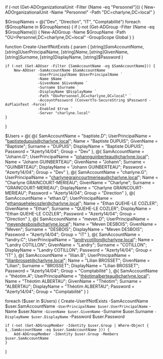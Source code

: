 if (-not (Get-ADOrganizationalUnit -Filter {Name -eq "Personnel"})) {
    New-ADOrganizationalUnit -Name "Personnel" -Path "DC=charlyne,DC=local"
}


$GroupNames = @("Dev", "Direction", "IT", "Comptabilité")
foreach ($GroupName in $GroupNames) {
    if (-not (Get-ADGroup -Filter {Name -eq $GroupName})) {
        New-ADGroup -Name $GroupName -Path "OU=Personnel,DC=charlyne,DC=local" -GroupScope Global
    }
}

function Create-UserIfNotExists {
    param (
        [string]$SamAccountName,
        [string]$UserPrincipalName,
        [string]$Name,
        [string]$GivenName,
        [string]$Surname,
        [string]$DisplayName,
        [string]$Password
    )

    if (-not (Get-ADUser -Filter {SamAccountName -eq $SamAccountName})) {
        New-ADUser -SamAccountName $SamAccountName `
                   -UserPrincipalName $UserPrincipalName `
                   -Name $Name `
                   -GivenName $GivenName `
                   -Surname $Surname `
                   -DisplayName $DisplayName `
                   -Path "OU=Personnel,DC=charlyne,DC=local" `
                   -AccountPassword (ConvertTo-SecureString $Password -AsPlainText -Force) `
                   -Enabled $true `
                   -Server "charlyne.local"
    }
}

$Users = @(
    @{ SamAccountName = "baptiste.D"; UserPrincipalName = "baptistedupuis@charlyne.local"; Name = "Baptiste DUPUIS"; GivenName = "Baptiste"; Surname = "DUPUIS"; DisplayName = "Baptiste DUPUIS"; Password = "Azerty14/04"; Group = "Dev" },
    @{ SamAccountName = "Johann.G"; UserPrincipalName = "johannguinberteau@charlyne.local"; Name = "Johann GUINBERTEAU"; GivenName = "Johann"; Surname = "GUINBRTEAU"; DisplayName = "Johann GUINBERTEAU"; Password = "Azerty14/04"; Group = "Dev" },
    @{ SamAccountName = "charlyne.G"; UserPrincipalName = "charlynegraincourtmerieau@charlyne.local"; Name = "Charlyne GRAINCOURT-MERIEAU"; GivenName = "Charlyne"; Surname = "GRAINCOURT-MERIEAU"; DisplayName = "Charlyne GRAINCOURT-MERIEAU"; Password = "Azerty14/04"; Group = "Direction" },
    @{ SamAccountName = "ethan.Q"; UserPrincipalName = "ethanquehelecozler@charlyne.local"; Name = "Ethan QUEHE-LE COZLER"; GivenName = "Ethan"; Surname = "QUEHE-LE COZLER"; DisplayName = "Ethan QUEHE-LE COZLER"; Password = "Azerty14/04"; Group = "Direction" },
    @{ SamAccountName = "meven.D"; UserPrincipalName = "mevendesbois@charlyne.local"; Name = "Meven DESBOIS"; GivenName = "Meven"; Surname = "DESBOIS"; DisplayName = "Meven DESBOIS"; Password = "Azerty14/04"; Group = "IT" },
    @{ SamAccountName = "landry.C"; UserPrincipalName = "landrycotillon@charlyne.local"; Name = "Landry COTILLON"; GivenName = "Landry"; Surname = "COTILLON"; DisplayName = "Landry COTILLON"; Password = "Azerty14/04"; Group = "IT" },
    @{ SamAccountName = "lilian.B"; UserPrincipalName = "lilianbrosset@charlyne.local"; Name = "Lilian BROSSET"; GivenName = "Lilian"; Surname = "BROSSET"; DisplayName = "Lilian BROSSET"; Password = "Azerty14/04"; Group = "Comptabilité" },
    @{ SamAccountName = "théotim.A"; UserPrincipalName = "théotimalberteau@charlyne.local"; Name = "Théotim ALBERTAU"; GivenName = "Théotim"; Surname = "ALBERTAU"; DisplayName = "Théotim ALBERTAU"; Password = "Azerty14/04"; Group = "Comptabilité" }
)

foreach ($user in $Users) {
    Create-UserIfNotExists -SamAccountName $user.SamAccountName `
                           -UserPrincipalName $user.UserPrincipalName `
                           -Name $user.Name `
                           -GivenName $user.GivenName `
                           -Surname $user.Surname `
                           -DisplayName $user.DisplayName `
                           -Password $user.Password

    if (-not (Get-ADGroupMember -Identity $user.Group | Where-Object { $_.SamAccountName -eq $user.SamAccountName })) {
        Add-ADGroupMember -Identity $user.Group -Members $user.SamAccountName
    }
}
